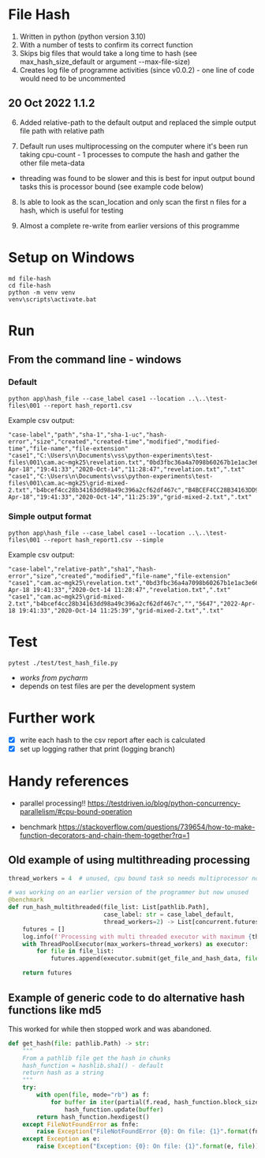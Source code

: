 # File Hash

1) Written in python (python version 3.10)
2) With a number of tests to confirm its correct function 
3) Skips big files that would take a long time to hash (see max_hash_size_default or argument --max-file-size)
4) Creates log file of programme activities (since v0.0.2) - one line of code would need to be uncommented

## 20 Oct 2022 1.1.2  

6) Added relative-path to the default output and replaced the simple output file path with relative
path

7) Default run uses multiprocessing on the computer where it's been run taking cpu-count - 1
processes to compute the hash and gather the other file meta-data

- threading was found to be slower and this is best for input output bound tasks this is 
  processor bound (see example code below)
                        
8) Is able to look as the scan_location and only scan the first n files for a hash, which is useful
for testing

9) Almost a complete re-write from earlier versions of this programme


# Setup on Windows

```commandline
md file-hash
cd file-hash
python -m venv venv
venv\scripts\activate.bat
```

# Run 

## From the command line - windows

### Default

```commandline
python app\hash_file --case_label case1 --location ..\..\test-files\001 --report hash_report1.csv
```
Example csv output:
```csv
"case-label","path","sha-1","sha-1-uc","hash-error","size","created","created-time","modified","modified-time","file-name","file-extension"
"case1","C:\Users\n\Documents\vss\python-experiments\test-files\001\cam.ac~mgk25\revelation.txt","0bd3fbc36a4a7098b60267b1e1ac3e66212fa062","0BD3FBC36A4A7098B60267B1E1AC3E66212FA062","","116240","2022-Apr-18","19:41:33","2020-Oct-14","11:28:47","revelation.txt",".txt"
"case1","C:\Users\n\Documents\vss\python-experiments\test-files\001\cam.ac~mgk25\grid-mixed-2.txt","b4bcef4cc28b34163dd98a49c396a2cf62df467c","B4BCEF4CC28B34163DD98A49C396A2CF62DF467C","","5647","2022-Apr-18","19:41:33","2020-Oct-14","11:25:39","grid-mixed-2.txt",".txt"
```
### Simple output format

```commandline
python app\hash_file --case_label case1 --location ..\..\test-files\001 --report hash_report1.csv --simple
```
Example csv output:
```csv
"case-label","relative-path","sha1","hash-error","size","created","modified","file-name","file-extension"
"case1","cam.ac~mgk25\revelation.txt","0bd3fbc36a4a7098b60267b1e1ac3e66212fa062","","116240","2022-Apr-18 19:41:33","2020-Oct-14 11:28:47","revelation.txt",".txt"
"case1","cam.ac~mgk25\grid-mixed-2.txt","b4bcef4cc28b34163dd98a49c396a2cf62df467c","","5647","2022-Apr-18 19:41:33","2020-Oct-14 11:25:39","grid-mixed-2.txt",".txt"
```

# Test

```commandline
pytest ./test/test_hash_file.py
```
- _works from pycharm_ 
- depends on test files are per the development system

# Further work

- [x] write each hash to the csv report after each is calculated
- [x] set up logging rather that print (logging branch)

# Handy references

- parallel processing!!
https://testdriven.io/blog/python-concurrency-parallelism/#cpu-bound-operation

- benchmark
https://stackoverflow.com/questions/739654/how-to-make-function-decorators-and-chain-them-together?rq=1


## Old example of using multithreading processing

```python
thread_workers = 4  # unused, cpu bound task so needs multiprocessor not multithreaded processing

# was working on an earlier version of the programmer but now unused
@benchmark
def run_hash_multithreaded(file_list: List[pathlib.Path],
                           case_label: str = case_label_default,
                           thread_workers=2) -> List[concurrent.futures.Future] | None:
    futures = []
    log.info(f'Processing with multi threaded executor with maximum {thread_workers} thread workers')
    with ThreadPoolExecutor(max_workers=thread_workers) as executor:
        for file in file_list:
            futures.append(executor.submit(get_file_and_hash_data, file, case_label))

    return futures
```

## Example of generic code to do alternative hash functions like md5

This worked for while then stopped work and was abandoned.

```python
def get_hash(file: pathlib.Path) -> str:
    """
    From a pathlib file get the hash in chunks
    hash_function = hashlib.sha1() - default
    return hash as a string
    """
    try:
        with open(file, mode="rb") as f:
            for buffer in iter(partial(f.read, hash_function.block_size), b""):
                hash_function.update(buffer)
        return hash_function.hexdigest()
    except FileNotFoundError as fnfe:
        raise Exception("FileNotFoundError {0}: On file: {1}".format(fnfe, file))
    except Exception as e:
        raise Exception("Exception: {0}: On file: {1}".format(e, file))
```